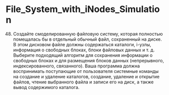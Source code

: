# File_System_with_iNodes_Simulation

48. Создайте смоделированную файловую систему, которая полностью помещалась бы в отдельный обычный файл, сохраненный на диске. В этом дисковом файле должны содержаться каталоги, i-узлы, информация о свободных блоках, блоки файловых данных и т. д. Выберите подходящий алгоритм для сохранения информации о свободных блоках и для размещения блоков данных (непрерывного, индексированного, связанного). Ваша программа должна воспринимать поступающие от пользователя системные команды на создание и удаление каталогов, создание, удаление и открытие файлов, чтение выбранного файла и записи его на диск, а также вывод содержимого каталога.

